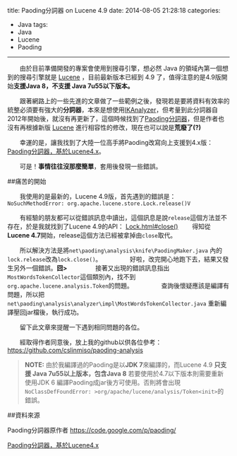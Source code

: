 title: Paoding分詞器 on Lucene 4.9
date: 2014-08-05 21:28:18
categories:
- Java
tags:
- Java
- Lucene
- Paoding
---
　　由於目前準備開發的專案會使用到搜尋引擎，想必然 Java 的領域內第一個想到的搜尋引擎就是 [Lucene](https://lucene.apache.org/) ，目前最新版本已經到 4.9 了，值得注意的是4.9版開始**支援Java 8，不支援 Java 7u55以下版本。**

 <!--more-->

　　跟著網路上的一些先進的文章做了一些範例之後，發現若是要將資料有效率的統整必須要有強大的**分詞器**，本來是想使用[IKAnalyzer](https://code.google.com/p/ik-analyzer/)，但考量到此分詞器自2012年開始後，就沒有再更新了，這個時候找到了[Paoding分詞器](https://code.google.com/p/paoding/)，但是作者也沒有再根據新版 [Lucene](https://lucene.apache.org/)  進行相容性的修改，現在也可以說是**荒廢了(?)**

　　幸運的是，讓我找到了大陸一位高手將Paoding改寫向上支援到4.x版：[Paoding分詞器，基於Lucene4.x](http://www.oschina.net/code/snippet_259382_14635)。

　　可是！**事情往往沒那麼簡單**，套用後發現一些錯誤。


##痛苦的開始

　　我使用的是最新的，Lucene 4.9版，首先遇到的錯誤是：
`NoSuchMethodError: org.apache.lucene.store.Lock.release()V`

　　有經驗的朋友都可以從錯誤訊息中讀出，這個訊息是說`release`這個方法並不存在，於是我就找到了Lucene 4.9的API： [Lock.html#close()](http://lucene.apache.org/core/4_9_0/core/org/apache/lucene/store/Lock.html#close())
　　得知從**Lucene 4.7**開始，release這個方法已經被拿掉由`close`取代。

　　所以解決方法是將`net\paoding\analysis\knife\PaodingMaker.java` 內的`lock.release`改為`lock.close()`。
　　
　　好啦，改完開心地跑下去，結果又發生另外一個錯誤。**囧>**
　　
　　接著又出現的錯誤訊息指出`MostWordsTokenCollector`這個類別內，找不到`org.apache.lucene.analysis.Token`的問題。
　　
　　查詢後懷疑應該是編譯有問題，所以把 `net\paoding\analysis\analyzer\impl\MostWordsTokenCollector.java` 重新編譯壓回jar檔後，執行成功。


　　留下此文章來提醒一下遇到相同問題的各位。

　　經取得作者同意後，放上我的github以供各位參考：
​　　https://github.com/cslinmiso/paoding-analysis

> **NOTE:**
> 由於我編譯過的Paoding是以**JDK 7**來編譯的，而Lucene 4.9 **只支援 Java 7u55以上版本，包含Java 8**
>若要使用於4.7以下版本則需要重新使用JDK 6 編譯Paoding成jar後方可使用。否則將會出現`NoClassDefFoundError: >org/apache/lucene/analysis/Token<init>`的錯誤。

##資料來源

Paoding分詞器原作者
https://code.google.com/p/paoding/

[Paoding分詞器，基於Lucene4.x](http://www.oschina.net/code/snippet_259382_14635)

